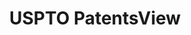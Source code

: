 ---
bigquery: https://console.cloud.google.com/bigquery?p=patents-public-data&d=patentsview&page=dataset
citation: Attribution should be given to PatentsView for use, distribution, or derivative
  works.
code: https://github.com/CSSIP-AIR/PatentsView-Code-Snippets/
contributors: USPTO
cost: None
description: 'PatentsView includes US patent data including raw data (summaries, applications,
  pregrant applications), disambugations of inventors and assignees, and inventor
  gender estimates.  Also foreign priority data, # of figures and sheets, and government
  interest statements.'
documentation: https://patentsview.org/query/builder-faqs
last_edit: Mon, 04 Apr 2022 19:02:57 GMT
location: https://patentsview.org/
maintained_by: USPTO
record_creation_timestamp: 12/2/2020 17:20:46
schema_fields: '[''rawinventor_id'', ''rawassignee_id'', ''disamb_assignee_id_20181127'',
  ''reldocno'', ''disamb_assignee_id_20200630'', ''num_sheets'', ''ipc_version_indicator'',
  ''disamb_inventor_id_20171226'', ''latitude'', ''subgroup'', ''dependent'', ''f371_date'',
  ''section'', ''date'', ''disamb_assignee_id_20191008'', ''field_title'', ''title'',
  ''subclass'', ''term_grant'', ''disamb_assignee_id_20200929'', ''exemplary'', ''disamb_assignee_id_20200331'',
  ''lname'', ''symbol_position'', ''rawlocation_id'', ''category'', ''disamb_inventor_id_20200331'',
  ''latin_name'', ''_371_date'', ''length'', ''abstract'', ''deceased'', ''patent_id'',
  ''disamb_assignee_id_20190312'', ''number'', ''country'', ''group_id'', ''disamb_inventor_id_20171003'',
  ''disamb_assignee_id_20190820'', ''designation'', ''id'', ''contract_award_number'',
  ''main_group'', ''male'', ''type'', ''disamb_inventor_id_20200929'', ''applicant_type'',
  ''sector_title'', ''category_id'', ''disamb_inventor_id_20181127'', ''disamb_inventor_id_20201229'',
  ''disamb_assignee_id_20191231'', ''group'', ''disamb_inventor_id_20190820'', ''disamb_inventor_id_20190312'',
  ''level_two'', ''withdrawn'', ''classification_level'', ''classification_status'',
  ''location_id'', ''field_id'', ''subgroup_id'', ''uuid'', ''sequence'', ''country_transformed'',
  ''latlong'', ''disamb_inventor_id_20170307'', ''status'', ''disamb_inventor_id_20191008'',
  ''term_disclaimer'', ''name_first'', ''kind'', ''rel_id'', ''subsection_id'', ''state'',
  ''gi_statement'', ''lawyer_id'', ''subclass_id'', ''county_fips'', ''rule_47'',
  ''disamb_inventor_id_20180528'', ''f102_date'', ''county'', ''name_last'', ''state_fips'',
  ''_102_date'', ''citation_id'', ''name'', ''publication_number'', ''disamb_inventor_id_20191231'',
  ''disclaimer_date'', ''subcategory_id'', ''series_code'', ''application_id'', ''term_extension'',
  ''num_claims'', ''disamb_inventor_id_20200630'', ''level_one'', ''filename'', ''num'',
  ''num_figures'', ''relkind'', ''level_three'', ''assignee_id'', ''longitude'', ''organization'',
  ''variety'', ''ipc_class'', ''classification_value'', ''doctype'', ''text'', ''doc_type'',
  ''lapse_of_patent'', ''disamb_inventor_id_20170808'', ''role'', ''inventor_id'',
  ''section_id'', ''male_flag'', ''fname'', ''mainclass_id'', ''city'', ''classification_data_source'',
  ''action_date'', ''attribution_status'', ''organization_id'']'
shortname: patentsview
tags:
- disambiguation
- United States
- gender
terms_of_use: Creative Commons Attribution 4.0 International License.
timeframe: 1963-1999
title: USPTO PatentsView
uuid: cf1780b1-e265-4e49-8d1d-83b9cfe0fd9a
---